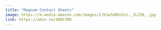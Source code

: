 ```yaml
---
title: "Magnum Contact Sheets"
image: https://m.media-amazon.com/images/I/61wYwROchcL._SL250_.jpg
link: https://amzn.to/46NtfMO
---
```

